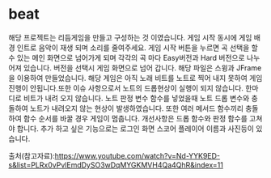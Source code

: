 # beat



해당 프로젝트는 리듬게임을 만들고 구성하는 것 이였습니다.
게임 시작 동시에 게임 배경 인트로 음악이 재생 되며 소리를 줄여주세요.
게임 시작 버튼을 누르면 곡 선택을 할수 있는 메인 화면으로 넘어가게 되며 각각의 곡 마다 Easy버전과 Hard 버전으로 나누어져 있습니다. 버전을 선택시 게임 화면으로 넘어 갑니다.
해당 파일은 스윙과 JFrame을 이용하여 만들었습니다. 해당 게임은 아직 노래 비트를 노트로 찍어 내지 못하여 게임 진행이 안됩니다.또한 이슈 사항으로서 노트의 드롭현상이 실행이 되지 않습니다. 
한마디로 비트가 내려 오지 않습니다. 노트 판정 변수 함수를 넣었을때 노트 드롭 변수와 충돌하여 노트가 내려오지 않는 현상이 발생하였습니다.
또한 여러 메서드 함수끼리 충돌하여 함수 순서를 바꿀 경우 게임이 멈춥니다. 
개선사항은 드롭 함수와 판정 함수를 고쳐야 합니다.
추가 하고 싶은 기능으로는 로그인 화면 스코어 플레이어 이름과 사진등이 있습니다.



출처(참고자료):https://www.youtube.com/watch?v=Nd-YYK9ED-s&list=PLRx0vPvlEmdDySO3wDqMYGKMVH4Qa4QhR&index=11

